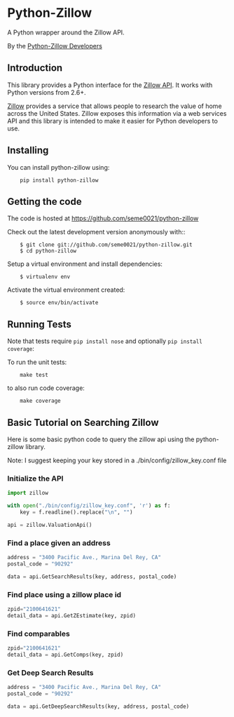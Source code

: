 Python-Zillow
=============

A Python wrapper around the Zillow API.

By the [Python-Zillow Developers](<python-zillow@googlegroups.com>)


Introduction
------------

This library provides a Python interface for the [Zillow API](http://www.zillow.com/howto/api/APIOverview.htm). It works with Python versions from 2.6+.

[Zillow](www.zillow.com) provides a service that allows people to research the value of home across the United States. 
Zillow exposes this information via a web services API and this library is intended to make it easier for Python developers to use.


Installing
----------

You can install python-zillow using:

```shell
    pip install python-zillow
```

Getting the code
----------------

The code is hosted at https://github.com/seme0021/python-zillow

Check out the latest development version anonymously with::
```shell
    $ git clone git://github.com/seme0021/python-zillow.git
    $ cd python-zillow
```

Setup a virtual environment and install dependencies:

```shell
	$ virtualenv env
```

Activate the virtual environment created:

```shell
	$ source env/bin/activate
```

Running Tests
-------------
Note that tests require ```pip install nose``` and optionally ```pip install coverage```:

To run the unit tests:
```shell
	make test
```

to also run code coverage:

```shell
    make coverage
```


Basic Tutorial on Searching Zillow
----------------------------------

Here is some basic python code to query the zillow api using the python-zillow library.

Note: I suggest keeping your key stored in a ./bin/config/zillow_key.conf file

### Initialize the API

```python
import zillow

with open("./bin/config/zillow_key.conf", 'r') as f:
    key = f.readline().replace("\n", "")

api = zillow.ValuationApi()
```

### Find a place given an address

```python
address = "3400 Pacific Ave., Marina Del Rey, CA"
postal_code = "90292"

data = api.GetSearchResults(key, address, postal_code)
```

### Find place using a zillow place id

```python
zpid="2100641621"
detail_data = api.GetZEstimate(key, zpid)
```

### Find comparables
```python
zpid="2100641621"
detail_data = api.GetComps(key, zpid)
```

### Get Deep Search Results
```python
address = "3400 Pacific Ave., Marina Del Rey, CA"
postal_code = "90292"

data = api.GetDeepSearchResults(key, address, postal_code)
```